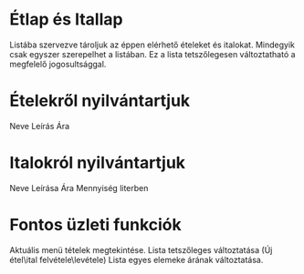 # Étlap és Itallap

Listába szervezve tároljuk az éppen elérhető ételeket és italokat.
Mindegyik csak egyszer szerepelhet a listában.
Ez a lista tetszőlegesen változtatható a megfelelő jogosultsággal.

# Ételekről nyilvántartjuk

Neve
Leírás
Ára

# Italokról nyilvántartjuk

Neve
Leírása
Ára
Mennyiség literben

# Fontos üzleti funkciók

Aktuális menü tételek megtekintése.
Lista tetszőleges változtatása (Új étel\ital felvétele\levétele)
Lista egyes elemeke árának változtatása. 

